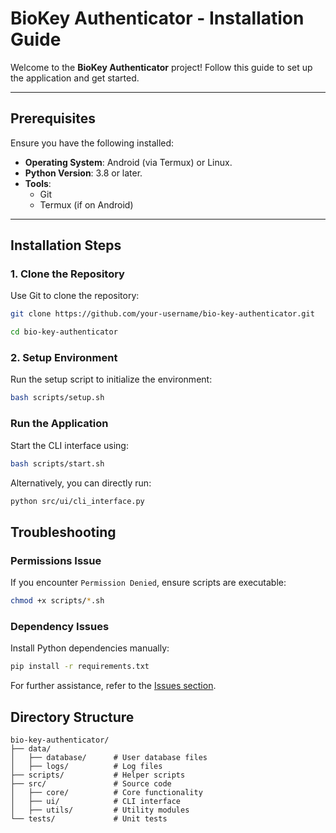 # BioKey Authenticator - Installation Guide

Welcome to the **BioKey Authenticator** project! Follow this guide to set up the application and get started.

---

## Prerequisites

Ensure you have the following installed:
- **Operating System**: Android (via Termux) or Linux.
- **Python Version**: 3.8 or later.
- **Tools**:
  - Git
  - Termux (if on Android)

---

## Installation Steps

### 1. Clone the Repository
Use Git to clone the repository:
```bash
git clone https://github.com/your-username/bio-key-authenticator.git
```
```bash
cd bio-key-authenticator
```

### 2. Setup Environment
Run the setup script to initialize the environment:
```bash
bash scripts/setup.sh
```

### Run the Application
Start the CLI interface using:
```bash
bash scripts/start.sh
```
Alternatively, you can directly run:
```bash
python src/ui/cli_interface.py
```

## Troubleshooting
### Permissions Issue
If you encounter `Permission Denied`, ensure scripts are executable:
```bash
chmod +x scripts/*.sh
```

### Dependency Issues
Install Python dependencies manually:
```bash
pip install -r requirements.txt
```
For further assistance, refer to the [Issues section](https://github.com/SMTNDev/BioKey-Authenticator/issues).

## Directory Structure
```
bio-key-authenticator/
├── data/
│   ├── database/      # User database files
│   ├── logs/          # Log files
├── scripts/           # Helper scripts
├── src/               # Source code
│   ├── core/          # Core functionality
│   ├── ui/            # CLI interface
│   ├── utils/         # Utility modules
└── tests/             # Unit tests
```
